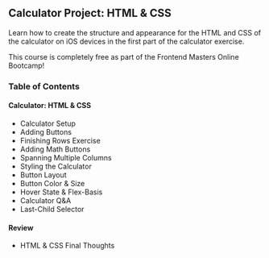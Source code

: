## Calculator Project: HTML & CSS
Learn how to create the structure and appearance for the HTML and CSS of the calculator on iOS devices in the first part of the calculator exercise.

This course is completely free as part of the Frontend Masters Online Bootcamp!

### Table of Contents
#### Calculator: HTML & CSS
- Calculator Setup
- Adding Buttons
- Finishing Rows Exercise
- Adding Math Buttons
- Spanning Multiple Columns
- Styling the Calculator
- Button Layout
- Button Color & Size
- Hover State & Flex-Basis
- Calculator Q&A
- Last-Child Selector

#### Review
- HTML & CSS Final Thoughts

